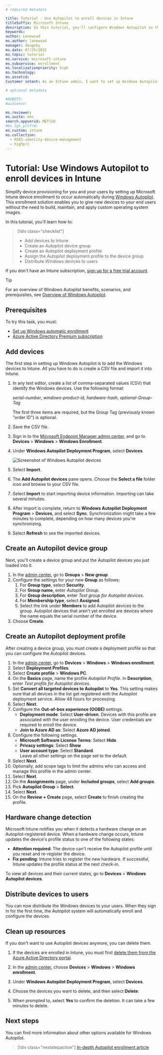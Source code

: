 ```yaml
---
# required metadata

title: Tutorial - Use Autopilot to enroll devices in Intune
titleSuffix: Microsoft Intune
description: In this tutorial, you'll configure Windows Autopilot so that during provisioning devices can enroll in Intune. 
keywords:
author: Lenewsad
ms.author: lanewsad
manager: dougeby
ms.date: 07/25/2022
ms.topic: tutorial
ms.service: microsoft-intune
ms.subservice: enrollment
ms.localizationpriority: high
ms.technology:
ms.assetid: 
Customer intent: As an Intune admin, I want to set up Windows Autopilot so that users can enroll in Intune.

# optional metadata

#ROBOTS:
#audience:

ms.reviewer: 
ms.suite: ems
search.appverid: MET150
#ms.tgt_pltfrm:
ms.custom: intune
ms.collection:
  - M365-identity-device-management
  - highpri
---
```


# Tutorial: Use Windows Autopilot to enroll devices in Intune

Simplify device provisioning for you and your users by setting up Microsoft Intune device enrollment to occur automatically during [Windows Autopilot](../../autopilot/index.yml). This enrollment solution enables you to give new devices to your end users without the need to build, maintain, and apply custom operating system images. 

In this tutorial, you'll learn how to:
> [!div class="checklist"]
> * Add devices to Intune
> * Create an Autopilot device group
> * Create an Autopilot deployment profile
> * Assign the Autopilot deployment profile to the device group
> * Distribute Windows devices to users

If you don't have an Intune subscription, [sign up for a free trial account](../fundamentals/free-trial-sign-up.md).  

> [!TIP]
> For an overview of Windows Autopilot benefits, scenarios, and prerequisites, see [Overview of Windows Autopilot](/windows/deployment/windows-autopilot/windows-10-autopilot).  

## Prerequisites  
To try this task, you must:  

- [Set up Windows automatic enrollment](quickstart-setup-auto-enrollment.md)
- [Azure Active Directory Premium subscription](/azure/active-directory/active-directory-get-started-premium) <!--&#40;[trial subscription](https://go.microsoft.com/fwlink/?LinkID=816845)&#41;-->  

## Add devices

The first step in setting up Windows Autopilot is to add the Windows devices to Intune. All you have to do is create a CSV file and import it into Intune.

1. In any text editor, create a list of comma-separated values (CSV) that identify the Windows devices. Use the following format:
    
    *serial-number*, *windows-product-id*, *hardware-hash*, *optional-Group-Tag*
    
    The first three items are required, but the Group Tag (previously known "order ID") is optional.

2. Save the CSV file.

3. Sign in to the [Microsoft Endpoint Manager admin center](https://go.microsoft.com/fwlink/?linkid=2109431), and go to **Devices** > **Windows** > **Windows Enrollment**. 

4.  Under **Windows Autopilot Deployment Program**, select **Devices**.   

    ![Screenshot of Windows Autopilot devices](./media/enrollment-autopilot/autopilot-import-device.png)  

5. Select **Import**.  

6. The **Add Autopilot devices** pane opens. Choose the **Select a file** folder icon and browse to your CSV file.  

5. Select **Import** to start importing device information. Importing can take several minutes.  

4. After import is complete, return to **Windows Autopilot Deployment Program** > **Devices**, and select **Sync**.   Synchronization might take a few minutes to complete, depending on how many devices you're synchronizing. 

5. Select **Refresh** to see the imported devices.

## Create an Autopilot device group

Next, you'll create a device group and put the Autopilot devices you just loaded into it.

1. In the [admin center](https://go.microsoft.com/fwlink/?linkid=2109431), go to **Groups** > **New group**.
2. Configure the settings for your new **Group** as follows:    
    1. For **Group type**, select **Security**.  
    2. For **Group name**, enter *Autopilot Group*.  
    3. For **Group description**, enter *Test group for Autopilot devices*.  
    4. For **Membership type**, select **Assigned**.
    5. Select the link under **Members** to add Autopilot devices to the group. Autopilot devices that aren't yet enrolled are devices where the name equals the serial number of the device.
4. Choose **Create**.  

## Create an Autopilot deployment profile

After creating a device group, you must create a deployment profile so that you can configure the Autopilot devices.

1. In the [admin center](https://go.microsoft.com/fwlink/?linkid=2109431), go to **Devices** > **Windows** > **Windows enrollment**. 
2. Select **Deployment Profiles**. 
3. Select **Create profile** > **Windows PC**.  
4. On the **Basics** page, name the profile *Autopilot Profile*. In **Description**, enter *Test profile for Autopilot devices*.
5. Set **Convert all targeted devices to Autopilot** to **Yes**. This setting makes sure that all devices in the list get registered with the Autopilot deployment service. Allow 48 hours for processing.
6. Select **Next**.  
7. Configure the **Out-of-box experience (OOBE)** settings. 
    * **Deployment mode**: Select **User-driven**. Devices with this profile are associated with the user enrolling the device. User credentials are required to enroll the device.
    * **Join to Azure AD as**: Select **Azure AD joined**.
8. Configure the following settings. 
    - **Microsoft Software License Terms**: Select **Hide**.  
    - **Privacy settings**: Select **Show**
    - **User account type**: Select **Standard**.    
 Leave all other settings on the page set to the default.    
9. Select **Next**.  
10. Optionally, add scope tags to limit the admins who can access and manage this profile in the admin center.  
11. Select **Next**.  
12. On the **Assignments** page, under **Included groups**, select **Add groups**.   
10. Pick **Autopilot Group** > **Select**.  
11. Select **Next**.
12. On the **Review + Create** page, select **Create** to finish creating the profile.

## Hardware change detection  
Microsoft Intune notifies you when it detects a hardware change on an Autopilot-registered device. When a hardware change occurs, Intune updates the device's profile status to one of the following states:

* **Attention required**: The device can't receive the Autopilot profile until you reset and re-register the device.  
* **Fix pending**: Intune tries to register the new hardware. If successful, Intune updates the profile status at the next check-in.  

To view all devices and their current states, go to **Devices** > **Windows Autopilot devices**.   

## Distribute devices to users

You can now distribute the Windows devices to your users. When they sign in for the first time, the Autopilot system will automatically enroll and configure the devices. 

## Clean up resources

If you don't want to use Autopilot devices anymore, you can delete them.

1. If the devices are enrolled in Intune, you must first [delete them from the Azure Active Directory portal](../remote-actions/devices-wipe.md#delete-devices-from-the-azure-active-directory-portal).

2. In the [admin center](https://go.microsoft.com/fwlink/?linkid=2109431), choose **Devices** > **Windows** > **Windows enrollment**. 

3. Under **Windows Autopilot Deployment Program**, select **Devices**.  

3. Choose the devices you want to delete, and then select **Delete**.

4. When prompted to, select **Yes** to confirm the deletion. It can take a few minutes to delete. 

## Next steps

You can find more information about other options available for Windows Autopilot.

> [!div class="nextstepaction"]
> [In-depth Autopilot enrollment article](../../autopilot/enrollment-autopilot.md)
